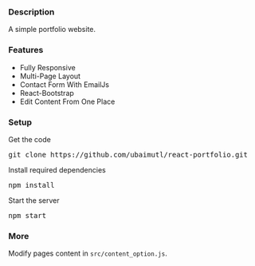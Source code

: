 ### Description

A simple portfolio website.

### Features

- Fully Responsive
- Multi-Page Layout
- Contact Form With EmailJs
- React-Bootstrap
- Edit Content From One Place

### Setup

Get the code

<pre>git clone https://github.com/ubaimutl/react-portfolio.git</pre>

Install required dependencies

<pre>npm install</pre>

Start the server

<pre>npm start</pre>

### More

Modify pages content in `src/content_option.js`.
